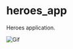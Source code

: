 # heroes_app

Heroes application.

![Gif](https://github.com/MaiaraM/heoes_app/blob/master/images/exemplo.gif?raw=true)
